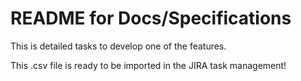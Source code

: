 # README for Docs/Specifications

This is detailed tasks to develop one of the features.

This .csv file is ready to be imported in the JIRA task management!


